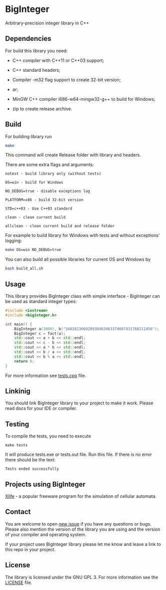 # BigInteger
Arbitrary-precision integer library in C++

## Dependencies

For build this library you need:

- C++ compiler with C++11 or C++03 support;

- C++ standard headers;

- Compiler -m32 flag support to create 32-bit version;

- ar;

- MinGW C++ compiler i686-w64-mingw32-g++ to build for Windows;

- zip to create release archive.

## Build

For building library run
```bash
make
```

This command will create Release folder with library and headers.

There are some extra flags and arguments:

    notest - build library only (without tests)
    
    OS=win - build for Windows
    
    NO_DEBUG=true - disable exceptions log

    PLATFORM=x86 - build 32-bit version

    STD=c++03 - Use C++03 standard

    clean - clean current build

    allclean - clean current build and release folder

For example to build library for Windows with tests and without exceptions' logging:

```bash
make OS=win NO_DEBUG=true
```

You can also build all possible libraries for current OS and Windows by

```bash
bash build_all.sh
```

## Usage

This library provides BigInteger class with simple interface - BigInteger can be used as standard integer types:

```c++
#include <iostream>
#include <biginteger.h>

int main() {
    BigInteger a(1000), b("340282366920938463463374607431768211456");
    BigInteger c = fact(a);
    std::cout << a + b << std::endl;
    std::cout << c - b << std::endl;
    std::cout << a * b << std::endl;
    std::cout << b / a << std::endl;
    std::cout << b % a << std::endl;
    return 0;
}
```

For more information see [tests.cpp](https://github.com/qiray/BigInteger/blob/master/tests.cpp) file.

## Linkinig

You should link BigInteger library to your project to make it work. Please read docs for your IDE or compiler.

## Testing

To compile the tests, you need to execute

```
make tests
```

It will produce tests.exe or tests.out file. Run this file. If there is no error there should be the text:

```
Tests ended successfully
```

## Projects using BigInteger

[Xlife](https://sourceforge.net/projects/xlife-cal/) - a popular freeware program for the simulation of cellular automata.

## Contact

You are welcome to open [new issue](https://github.com/qiray/BigInteger/issues/new) if you have any questions or bugs. Please also mention the version of the library you are using and the version of your compiler and operating system.

If your project uses BigInteger library please let me know and leave a link to this repo in your project.

## License

The library is licensed under the GNU GPL 3. For more information see the [LICENSE](https://github.com/qiray/BigInteger/blob/master/LICENSE) file.
